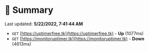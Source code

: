 # 📖 Summary
Last updated: **5/22/2022, 7:41:44 AM**

- `GET` [https://uptimerfree.tk](https://uptimerfree.tk) - **Up** (1077ms)
- `GET` [https://monitoruptimer.tk](https://monitoruptimer.tk) - **Down** (4613ms)
